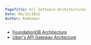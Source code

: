 ```yaml
---
PageTitle: All Software Architectures
Date: 04/15/2022
Author: Ramkumar
---
```


- [FoundationDB Architecture](https://apple.github.io/foundationdb/architecture.html)
- [Uber's API Gateway Arcitecture](https://eng.uber.com/architecture-api-gateway/)
